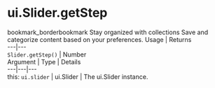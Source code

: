  
#  ui.Slider.getStep
bookmark_borderbookmark Stay organized with collections  Save and categorize content based on your preferences. 
Usage | Returns  
---|---  
`Slider.getStep()` | Number  
Argument | Type | Details  
---|---|---  
this: `ui.slider` | ui.Slider | The ui.Slider instance.  
